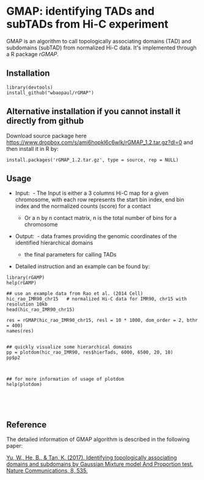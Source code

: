 # GMAP: identifying TADs and subTADs from Hi-C experiment

GMAP is an algorithm to call topologically associating domains (TAD) and subdomains (subTAD) from normalized Hi-C data.
It's implemented through a R package *rGMAP*.


## Installation 
```
library(devtools)
install_github("wbaopaul/rGMAP")
```

## Alternative installation if you cannot install it directly from github
Download source package here https://www.dropbox.com/s/ami6hopkl6c6wlk/rGMAP_1.2.tar.gz?dl=0
and then install it in R by:
```
install.packages('rGMAP_1.2.tar.gz', type = source, rep = NULL)
```

## Usage
* Input:
  - The Input is either a 3 columns Hi-C map for a given chromosome, with each row represents the start bin index, end bin index and the normalized counts (score) for a contact
  - Or a n by n contact matrix, n is the total number of bins for a chromosome

* Output:
  - data frames providing the genomic coordinates of the identified hierarchical domains
  - the final parameters for calling TADs

* Detailed instruction and an example can be found by:

```
library(rGAMP)
help(rGAMP)

## use an example data from Rao et al. (2014 Cell)
hic_rao_IMR90_chr15   # normalized Hi-C data for IMR90, chr15 with resolution 10kb
head(hic_rao_IMR90_chr15)

res = rGMAP(hic_rao_IMR90_chr15, resl = 10 * 1000, dom_order = 2, bthr = 400)
names(res)


## quickly visualize some hierarchical domains
pp = plotdom(hic_rao_IMR90, res$hierTads, 6000, 6500, 20, 10)
pp$p2



## for more information of usage of plotdom
help(plotdom)





```

## Reference
The detailed information of GMAP algorithm is described in the following paper:

[Yu, W., He, B., & Tan, K. (2017). Identifying topologically associating domains and subdomains by Gaussian Mixture model And Proportion test. Nature Communications, 8, 535. ](http://doi.org/10.1038/s41467-017-00478-8)



